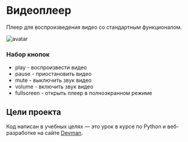 # Видеоплеер

Плеер для воспроизведения видео со стандартным функционалом.

![avatar](https://i.gyazo.com/498464b110c6af61cb6a9e2d74563934.png)

### Набор кнопок

- play - воспроизвести видео
- pause - приостановить видео
- mute - выключить звук видео
- volume - включить звук видео
- fullscreen - открыть плеер в полноэкранном режиме

## Цели проекта

Код написан в учебных целях — это урок в курсе по Python и веб-разработке на сайте [Devman](https://dvmn.org).
